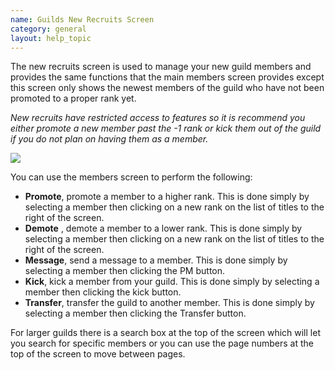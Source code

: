 ```yaml
---
name: Guilds New Recruits Screen
category: general
layout: help_topic
---
```

The new recruits screen is used to manage your new guild members and provides the same functions that the main members screen provides except this screen only shows the newest members of the guild who have not been promoted to a proper rank yet.

_New recruits have restricted access to features so it is recommend you either promote a new member past the -1 rank or kick them out of the guild if you do not plan on having them as a member._

[![](https://lohcdn.com/images/t_guildsnm.jpg)](https://lohcdn.com/images/guildsnm.jpg)

You can use the members screen to perform the following:

*   **Promote**, promote a member to a higher rank. This is done simply by selecting a member then clicking on a new rank on the list of titles to the right of the screen.
*   **Demote** , demote a member to a lower rank. This is done simply by selecting a member then clicking on a new rank on the list of titles to the right of the screen.
*   **Message**, send a message to a member. This is done simply by selecting a member then clicking the PM button.
*   **Kick**, kick a member from your guild. This is done simply by selecting a member then clicking the kick button.
*   **Transfer**, transfer the guild to another member. This is done simply by selecting a member then clicking the Transfer button.

For larger guilds there is a search box at the top of the screen which will let you search for specific members or you can use the page numbers at the top of the screen to move between pages.